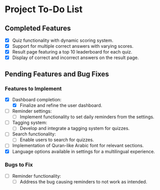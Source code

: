 # Project To-Do List

## Completed Features
- [x] Quiz functionality with dynamic scoring system.
- [x] Support for multiple correct answers with varying scores.
- [x] Result page featuring a top 10 leaderboard for each quiz.
- [x] Display of correct and incorrect answers on the result page.

## Pending Features and Bug Fixes

### Features to Implement
- [x] Dashboard completion:
    - [x] Finalize and refine the user dashboard.
- [ ] Reminder settings:
    - [ ] Implement functionality to set daily reminders from the settings.
- [ ] Tagging system:
    - [ ] Develop and integrate a tagging system for quizzes.
- [ ] Search functionality:
    - [ ] Enable users to search for quizzes.
    
- [ ] Implementation of Quran-like Arabic font for relevant sections.
- [x] Language options available in settings for a multilingual experience.

### Bugs to Fix
- [ ] Reminder functionality:
    - [ ] Address the bug causing reminders to not work as intended.

